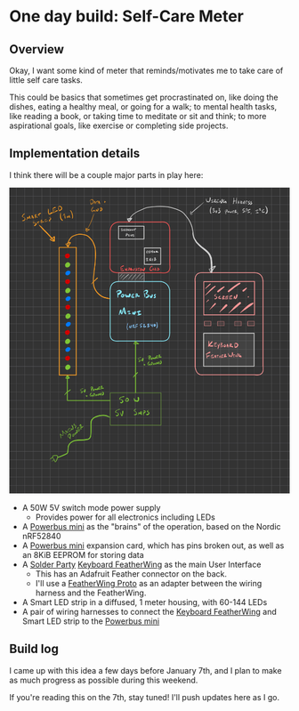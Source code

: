 # One day build: Self-Care Meter

## Overview

Okay, I want some kind of meter that reminds/motivates me to take care of little self care tasks.

This could be basics that sometimes get procrastinated on, like doing the dishes, eating a healthy meal, or going for a walk; to mental health tasks, like reading a book, or taking time to meditate or sit and think; to more aspirational goals, like exercise or completing side projects.

## Implementation details

I think there will be a couple major parts in play here:

![A block diagram of the below components](./ima_988c37c.png)

* A 50W 5V switch mode power supply
    * Provides power for all electronics including LEDs
* A [Powerbus mini] as the "brains" of the operation, based on the Nordic nRF52840
* A [Powerbus mini] expansion card, which has pins broken out, as well as an 8KiB EEPROM for storing data
* A [Solder Party] [Keyboard FeatherWing] as the main User Interface
    * This has an Adafruit Feather connector on the back.
    * I'll use a [FeatherWing Proto] as an adapter between the wiring harness and the FeatherWing.
* A Smart LED strip in a diffused, 1 meter housing, with 60-144 LEDs
* A pair of wiring harnesses to connect the [Keyboard FeatherWing] and Smart LED strip to the [Powerbus mini]

[Powerbus mini]: https://jamesmunns.com/blog/nwsltr-2021-12-15/
[Solder Party]: https://www.solder.party/
[Keyboard FeatherWing]: https://www.solder.party/docs/keyboard-featherwing/rev1/
[FeatherWing Proto]: https://www.adafruit.com/product/2884

## Build log

I came up with this idea a few days before January 7th, and I plan to make as much progress as possible during this weekend.

If you're reading this on the 7th, stay tuned! I'll push updates here as I go.
